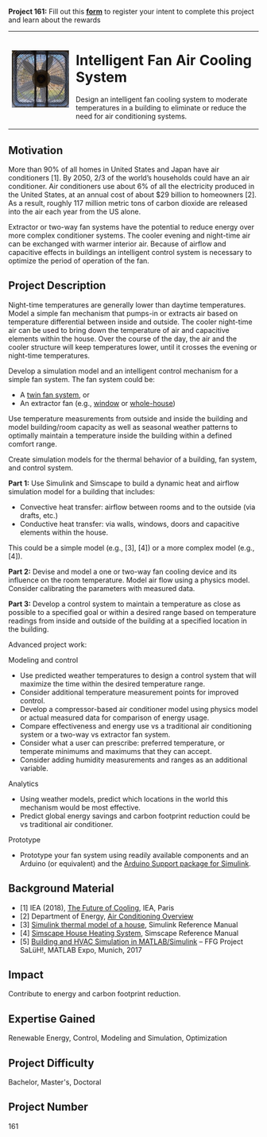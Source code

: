 **Project 161:** Fill out this <strong>[form](https://forms.office.com/Pages/ResponsePage.aspx?id=ETrdmUhDaESb3eUHKx3B5lOTzSa_A6lPqq2LJKzvpM5UMTBZRkc4UTRETjFERVRDWllQRE40OUFSQS4u)</strong> to  register your intent to complete this project and learn about the rewards

<table>
<td><img src="/images/fan.jpg"  width=400 /></td>
<td><p><h1>Intelligent Fan Air Cooling System</h1></p>
<p> Design an intelligent fan cooling system to moderate temperatures in a building to eliminate or reduce the need for air conditioning systems.</p>
</table>

## Motivation

More than 90% of all homes in United States and Japan have air conditioners [1]. By 2050, 2/3 of the world’s households could have an air conditioner. Air conditioners use about 6% of all the electricity produced in the United States, at an annual cost of about $29 billion to homeowners [2]. As a result, roughly 117 million metric tons of carbon dioxide are released into the air each year from the US alone. 

Extractor or two-way fan systems have the potential to reduce energy over more complex conditioner systems. The cooler evening and night-time air can be exchanged with warmer interior air. Because of airflow and capacitive effects in buildings an intelligent control system is necessary to optimize the period of operation of the fan. 

## Project Description

 Night-time temperatures are generally lower than daytime temperatures. Model a simple fan mechanism that pumps-in or extracts air based on temperature differential between inside and outside. The cooler night-time air can be used to bring down the temperature of air and capacitive elements within the house. Over the course of the day, the air and the cooler structure will keep temperatures lower, until it crosses the evening or night-time temperatures.

Develop a simulation model and an intelligent control mechanism for a simple fan system. The fan system could be:
-   A [twin fan system](https://en.wikipedia.org/wiki/Window_fan), or
-	An extractor fan (e.g., [window](https://en.wikipedia.org/wiki/Window_fan) or [whole-house](https://en.wikipedia.org/wiki/Whole-house_fan))

Use temperature measurements from outside and inside the building and model building/room capacity as well as seasonal weather patterns to optimally maintain a temperature inside the building within a defined comfort range.

Create simulation models for the thermal behavior of a building, fan system, and control system. 

**Part 1:** Use Simulink and Simscape to build a dynamic heat and airflow simulation model for a building that includes&#58;

-	Convective heat transfer: airflow between rooms and to the outside (via drafts, etc.)
-	Conductive heat transfer: via walls, windows, doors and capacitive elements within the house.

This could be a simple model (e.g., [3], [4]) or a more complex model (e.g., [4]).

**Part 2:** Devise and model a one or two-way fan cooling device and its influence on the room temperature. Model air flow using a physics model. Consider calibrating the parameters with measured data.

**Part 3:** Develop a control system to maintain a temperature as close as possible to a specified goal or within a desired range based on temperature readings from inside and outside of the building at a specified location in the building. 


Advanced project work:

Modeling and control
-	Use predicted weather temperatures to design a control system that will maximize the time within the desired temperature range.
-	Consider additional temperature measurement points for improved control.
-	Develop a compressor-based air conditioner model using physics model or actual measured data for comparison of energy usage.
-	Compare effectiveness and energy use vs a traditional air conditioning system or a two-way vs extractor fan system.
-	Consider what a user can prescribe: preferred temperature, or temperate minimums and maximums that they can accept.
-	Consider adding humidity measurements and ranges as an additional variable.

Analytics
-	Using weather models, predict which locations in the world this mechanism would be most effective.
-	Predict global energy savings and carbon footprint reduction could be vs traditional air conditioner. 

Prototype
-	Prototype your fan system using readily available components and an Arduino (or equivalent) and the [Arduino Support package for Simulink](https://www.mathworks.com/hardware-support/arduino-simulink.html).


## Background Material

-   [1] IEA (2018), [The Future of Cooling](https://www.iea.org/reports/the-future-of-cooling.), IEA, Paris 
-   [2] Department of Energy, [Air Conditioning Overview](https://www.energy.gov/energysaver/home-cooling-systems/air-conditioning#:~:text=Three%2Dquarters%20of%20all%20homes,into%20the%20air%20each%20year.conditioning)
-   [3] [Simulink thermal model of a house](https://www.mathworks.com/help/simulink/slref/thermal-model-of-a-house.html), Simulink Reference Manual
-   [4] [Simscape House Heating System](https://www.mathworks.com/help/simulink/slref/thermal-model-of-a-house.html), Simscape Reference Manual
-   [5] [Building and HVAC Simulation in MATLAB/Simulink](https://it.mathworks.com/content/dam/mathworks/mathworks-dot-com/solutions/aerospace-defense/files/2017/expo-de/gebaude-und-anlagensimulation-mit-matlab-und-simulink-am-beispiel-des-ffg-projekts-saluh.pdf) – FFG Project SaLüH!, MATLAB Expo, Munich, 2017


## Impact

Contribute to energy and carbon footprint reduction.

## Expertise Gained 

Renewable Energy, Control, Modeling and Simulation, Optimization 

## Project Difficulty

Bachelor, Master's, Doctoral

## Project Number

161
